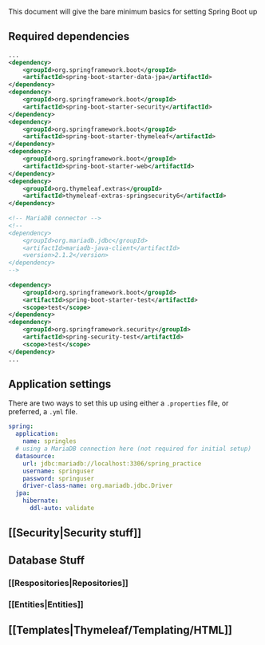 This document will give the bare minimum basics for setting Spring Boot up

## Required dependencies

```xml
...
<dependency>  
    <groupId>org.springframework.boot</groupId>  
    <artifactId>spring-boot-starter-data-jpa</artifactId>  
</dependency>  
<dependency>  
    <groupId>org.springframework.boot</groupId>  
    <artifactId>spring-boot-starter-security</artifactId>  
</dependency>  
<dependency>  
    <groupId>org.springframework.boot</groupId>  
    <artifactId>spring-boot-starter-thymeleaf</artifactId>  
</dependency>  
<dependency>  
    <groupId>org.springframework.boot</groupId>  
    <artifactId>spring-boot-starter-web</artifactId>  
</dependency>  
<dependency>  
    <groupId>org.thymeleaf.extras</groupId>  
    <artifactId>thymeleaf-extras-springsecurity6</artifactId>  
</dependency>  
  
<!-- MariaDB connector --> 
<!--
<dependency>  
    <groupId>org.mariadb.jdbc</groupId>  
    <artifactId>mariadb-java-client</artifactId>  
    <version>2.1.2</version>  
</dependency>
-->  
  
<dependency>  
    <groupId>org.springframework.boot</groupId>  
    <artifactId>spring-boot-starter-test</artifactId>  
    <scope>test</scope>  
</dependency>  
<dependency>  
    <groupId>org.springframework.security</groupId>  
    <artifactId>spring-security-test</artifactId>  
    <scope>test</scope>  
</dependency>
...
```

## Application settings

There are two ways to set this up using either a `.properties` file, or preferred, a `.yml` file.

```yaml
spring:  
  application:  
    name: springles 
  # using a MariaDB connection here (not required for initial setup) 
  datasource:  
    url: jdbc:mariadb://localhost:3306/spring_practice  
    username: springuser  
    password: springuser  
    driver-class-name: org.mariadb.jdbc.Driver  
  jpa:  
    hibernate:  
      ddl-auto: validate
```

## [[Security|Security stuff]]

## Database Stuff

### [[Respositories|Repositories]]

### [[Entities|Entities]]

## [[Templates|Thymeleaf/Templating/HTML]]
